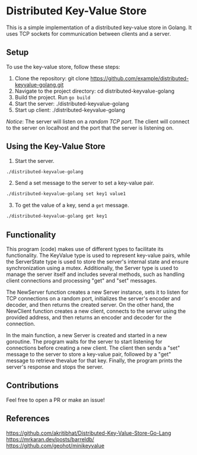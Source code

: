 # Distributed Key-Value Store

This is a simple implementation of a distributed key-value store in Golang. It uses TCP sockets for communication between clients and a server.

## Setup

To use the key-value store, follow these steps:

1. Clone the repository: git clone https://github.com/example/distributed-keyvalue-golang.git
2. Navigate to the project directory: cd distributed-keyvalue-golang
3. Build the project. Run `go build`
4. Start the server: ./distributed-keyvalue-golang
5. Start up client: ./distributed-keyvalue-golang

*Notice*: The server will listen on a _random TCP port_. The client will connect to the server on localhost and the port that the server is listening on.

## Using the Key-Value Store

1. Start the server.
```bash
./distributed-keyvalue-golang
```
2. Send a set message to the server to set a key-value pair.
```bash
./distributed-keyvalue-golang set key1 value1
```
3. To get the value of a key, send a `get` message.
```bash
./distributed-keyvalue-golang get key1
```

## Functionality

This program (code) makes use of different types to facilitate its functionality. The KeyValue type is used to represent key-value pairs, while the ServerState type is used to store the server's internal state and ensure synchronization using a mutex. Additionally, the Server type is used to manage the server itself and includes several methods, such as handling client connections and processing "get" and "set" messages.

The NewServer function creates a new Server instance, sets it to listen for TCP connections on a random port, initializes the server's encoder and decoder, and then returns the created server. On the other hand, the NewClient function creates a new client, connects to the server using the provided address, and then returns an encoder and decoder for the connection.

In the main function, a new Server is created and started in a new goroutine. The program waits for the server to start listening for connections before creating a new client. The client then sends a "set" message to the server to store a key-value pair, followed by a "get" message to retrieve thevalue for that key. Finally, the program prints the server's response and stops the server.

## Contributions

Feel free to open a PR or make an issue!

## References

https://github.com/akritibhat/Distributed-Key-Value-Store-Go-Lang
https://mrkaran.dev/posts/barreldb/
https://github.com/geohot/minikeyvalue
